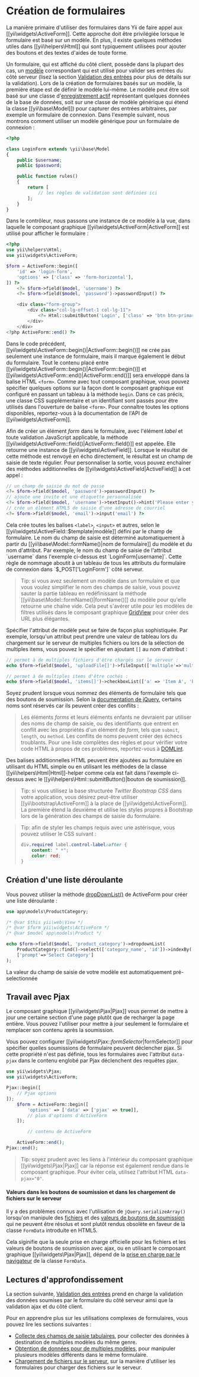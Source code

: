 Création de formulaires
=======================

La manière primaire d'utiliser des formulaires dans Yii de faire appel aux [[yii\widgets\ActiveForm]]. Cette approche doit être privilégiée lorsque le formulaire est basé sur un modèle. En plus, il existe quelques méthodes utiles dans [[yii\helpers\Html]] qui sont typiquement utilisées pour ajouter des boutons et des textes d'aides de toute forme.

Un formulaire, qui est affiché du côté client, possède dans la plupart des cas, un [modèle](structure-models.md) correspondant qui est utilisé pour valider ses entrées du côté serveur (lisez la section [Validation des entrées](input-validation.md) pour plus de détails sur la validation). Lors de la création de formulaires basés sur un modèle, la première étape est de définir le modèle lui-même. Le modèle peut être soit basé sur une classe d'[enregistrement actif](db-active-record.md) représentant quelques données de la base de données, soit sur une classe de modèle générique qui étend la classe [[yii\base\Model]]) pour capturer des entrées arbitraires, par exemple un formulaire de connexion. Dans l'exemple suivant, nous montrons comment utiliser un modèle générique pour un formulaire de connexion :

```php
<?php

class LoginForm extends \yii\base\Model
{
    public $username;
    public $password;

    public function rules()
    {
        return [
            // les règles de validation sont définies ici
        ];
    }
}
```

Dans le contrôleur, nous passons une instance de ce modèle à la vue, dans laquelle le composant graphique [[yii\widgets\ActiveForm|ActiveForm]] est utilisé pour afficher le formulaire :

```php
<?php
use yii\helpers\Html;
use yii\widgets\ActiveForm;

$form = ActiveForm::begin([
    'id' => 'login-form',
    'options' => ['class' => 'form-horizontal'],
]) ?>
    <?= $form->field($model, 'username') ?>
    <?= $form->field($model, 'password')->passwordInput() ?>

    <div class="form-group">
        <div class="col-lg-offset-1 col-lg-11">
            <?= Html::submitButton('Login', ['class' => 'btn btn-primary']) ?>
        </div>
    </div>
<?php ActiveForm::end() ?>
```

Dans le code précédent, [[yii\widgets\ActiveForm::begin()|ActiveForm::begin()]] ne crée pas seulement une instance de formulaire, mais il marque également le début du formulaire. Tout le contenu placé entre [[yii\widgets\ActiveForm::begin()|ActiveForm::begin()]] et [[yii\widgets\ActiveForm::end()|ActiveForm::end()]] sera enveloppé dans la balise HTML `<form>`. Comme avec tout composant graphique, vous pouvez spécifier quelques options sur la façon dont le composant graphique est configuré en passant un tableau à la méthode `begin`. Dans ce cas précis, une classe CSS supplémentaire et un identifiant sont passés pour être utilisés dans l'ouverture de balise `<form>`. Pour connaître toutes les options disponibles, reportez-vous à la documentation de l'API de [[yii\widgets\ActiveForm]].

Afin de créer un élément *form* dans le formulaire, avec l'élément *label* et toute validation JavaScript applicable, la méthode [[yii\widgets\ActiveForm::field()|ActiveForm::field()]] est appelée. Elle retourne une instance de [[yii\widgets\ActiveField]]. Lorsque le résultat de cette méthode est renvoyé en écho directement, le résultat est un champ de saisie de texte régulier. Pour personnaliser la sortie, vous pouvez enchaîner des méthodes additionnelles de [[yii\widgets\ActiveField|ActiveField]] à cet appel :

```php
// un champ de saisie du mot de passe
<?= $form->field($model, 'password')->passwordInput() ?>
// ajoute une invite et une étiquette personnalisée
<?= $form->field($model, 'username')->textInput()->hint('Please enter your name')->label('Name') ?>
// crée un élément HTML5 de saisie d'une adresse de courriel
<?= $form->field($model, 'email')->input('email') ?>
```

Cela crée toutes les balises `<label>`, `<input>` et autres, selon le [[yii\widgets\ActiveField::$template|modèle]] défini par le champ de formulaire. Le nom du champ de saisie est déterminé automatiquement à partir du [[yii\base\Model::formName()|nom de formulaire]] du modèle et du nom d'attribut. Par exemple, le nom du champ de saisie de l'attribut `username` dans l'exemple ci-dessus est `LoginForm[username]`. Cette règle de nommage aboutit à un tableau de tous les attributs du formulaire de connexion dans `$_POST['LoginForm']` côté serveur.

> Tip: si vous avez seulement un modèle dans un formulaire et que vous voulez simplifier le nom des champs de saisie, vous pouvez sauter la partie tableau en redéfinissant la méthode [[yii\base\Model::formName()|formName()]] du modèle pour qu'elle retourne une chaîne vide. Cela peut s'avérer utile pour les modèles de filtres utilisés dans le composant graphique [GridView](output-data-widgets.md#grid-view) pour créer des URL plus élégantes.

Spécifier l'attribut de modèle peut se faire de façon plus sophistiquée. Par exemple, lorsqu'un attribut peut prendre une valeur de tableau lors du chargement sur le serveur de multiples fichiers ou lors de la sélection de multiples items, vous pouvez le spécifier en ajoutant `[]` au nom d'attribut : 

```php
// permet à de multiples fichiers d'être chargés sur le serveur :
echo $form->field($model, 'uploadFile[]')->fileInput(['multiple'=>'multiple']);

// permet à de multiples items d'être cochés :
echo $form->field($model, 'items[]')->checkboxList(['a' => 'Item A', 'b' => 'Item B', 'c' => 'Item C']);
```

Soyez prudent lorsque vous nommez des éléments de formulaire tels que des boutons de soumission. Selon la [documentation de jQuery](https://api.jquery.com/submit/), certains noms sont réservés car ils peuvent créer des conflits :

> Les éléments *forms* et leurs éléments enfants ne devraient par utiliser des noms de champ de saisie, ou des identifiants que entrent en conflit avec les propriétés d'un élément de *form*, tels que `submit`, `length`, ou `method`. Les conflits de noms peuvent créer des échecs troublants. Pour une liste complètes des règles et pour vérifier votre code HTML à propos de ces problèmes, reportez-vous à [DOMLint](https://kangax.github.io/domlint/).

Des balises additionnelles HTML peuvent être ajoutées au formulaire en utilisant du HTML simple ou en utilisant les méthodes de la classe [[yii\helpers\Html|Html]]-helper comme cela est fait dans l'exemple ci-dessus avec le [[yii\helpers\Html::submitButton()|bouton de soumission]].


> Tip: si vous utilisez la base structurée *Twitter Bootstrap CSS* dans votre application, vous désirez peut-être utiliser [[yii\bootstrap\ActiveForm]] à la place de [[yii\widgets\ActiveForm]]. La première étend la deuxième et utilise les styles propres à Bootstrap lors de la génération des champs de saisie du formulaire.


> Tip: afin de styler les champs requis avec une astérisque, vous pouvez utiliser le CSS suivant :
>
> ```css
> div.required label.control-label:after {
>     content: " *";
>     color: red;
> }
> ```

Création d'une liste déroulante <span id="creating-activeform-dropdownlist"></span>
-------------------------------

Vous pouvez utiliser la méthode [dropDownList()](https://www.yiiframework.com/doc-2.0/yii-widgets-activefield.html#dropDownList()-detail) de ActiveForm pour créer une liste déroulante :


```php
use app\models\ProductCategory;

/* @var $this yii\web\View */
/* @var $form yii\widgets\ActiveForm */
/* @var $model app\models\Product */

echo $form->field($model, 'product_category')->dropdownList(
    ProductCategory::find()->select(['category_name', 'id'])->indexBy('id')->column(),
    ['prompt'=>'Select Category']
);
```

La valeur du champ de saisie de votre modèle est automatiquement pré-selectionnée 

Travail avec Pjax <span id="working-with-pjax"></span>
-----------------------

Le composant graphique [[yii\widgets\Pjax|Pjax]] vous permet de mettre à jour une certaine section d'une page plutôt que de recharger la page entière. Vous pouvez l'utiliser pour mettre à jour seulement le formulaire et remplacer son contenu après la soumission.

Vous pouvez configurer [[yii\widgets\Pjax::$formSelector|$formSelector]] pour spécifier quelles soumissions de formulaire peuvent déclencher pjax. Si cette propriété n'est pas définie, tous les formulaires avec l'attribut `data-pjax` dans le contenu englobé par Pjax déclenchent des requêtes pjax. 

```php
use yii\widgets\Pjax;
use yii\widgets\ActiveForm;

Pjax::begin([
    // Pjax options
]);
    $form = ActiveForm::begin([
        'options' => ['data' => ['pjax' => true]],
        // plus d'options d'ActiveForm
    ]);

        // contenu de ActiveForm

    ActiveForm::end();
Pjax::end();
```
> Tip: soyez prudent avec les liens à l'intérieur du composant graphique [[yii\widgets\Pjax|Pjax]] car la réponse est également rendue dans le composant graphique. Pour éviter cela, utilisez l'attribut HTML `data-pjax="0"`.

#### Valeurs dans les boutons de soumission et dans les chargement de fichiers sur le serveur

Il y a des problèmes connus avec l'utilisation de `jQuery.serializeArray()` lorsqu'on manipule des [fichiers](https://github.com/jquery/jquery/issues/2321) et des [valeurs de boutons de soumission](https://github.com/jquery/jquery/issues/2321) qui ne peuvent être résolus et sont plutôt rendus obsolète en faveur de la classe `FormData` introduite en HTML5. 

Cela siginifie que la seule prise en charge officielle pour les fichiers et les valeurs de boutons de soumission avec ajax, ou en utilisant le composant graphique  [[yii\widgets\Pjax|Pjax]], dépend de la [prise en charge par le navigateur](https://developer.mozilla.org/en-US/docs/Web/API/FormData#Browser_compatibility) de la classe `FormData`.

Lectures d'approfondissement <span id="further-reading"></span>
----------------------------

La section suivante, [Validation des entrées](input-validation.md) prend en charge la validation des données soumises par le formulaire du côté serveur ainsi que la validation ajax et du côté client. 

Pour en apprendre plus sur les utilisations complexes de formulaires, vous pouvez lire les sections suivantes :

- [Collecte des champs de saisie tabulaires](input-tabular-input.md), pour collecter des données à destination de multiples modèles du même genre.
- [Obtention de données pour de multiples modèles](input-multiple-models.md), pour manipuler plusieurs modèles différents dans le même formulaire.
- [Chargement de fichiers sur le serveur](input-file-upload.md), sur la manière d'utiliser les formulaires pour charger des fichiers sur le serveur.
